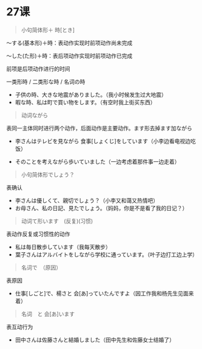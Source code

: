 # 27课

> 小句简体形＋ 時[とき]

～する(基本形)＋時：表动作实现时前项动作尚未完成

〜した(た形)＋時：表后项动作实现时前项动作已完成

前项是后项动作进行的时间

一类形時 / 二类形な時 / 名词の時

- 子供の時、大きな地震がありました。（我小时候发生过大地震）
- 暇な時、私は町で買い物をします。（有空时我上街买东西）



> 动词ながら

表同一主体同时进行两个动作，后面动作是主要动作。ます形去掉ます加ながら

- 李さんはテレビを見ながら 食事[しょくじ]をしています（小李边看电视边吃饭）

- そのことを考えながら歩いていました（一边考虑着那件事一边走着）



> 小句简体形でしょう？

表确认

- 李さんは優しくて、親切でしょう？（小李又和蔼又热情吧）
- お母さん、私の日記、見たでしょう。（妈妈，你是不是看了我的日记？）



> 动词て形います　(反复)(习惯)

表动作反复或习惯性的动作

- 私は毎日散歩しています（我每天散步）
- 葉子さんはアルバイトをしながら学校に通っています。（叶子边打工边上学）



> 名词で　（原因）

表原因

-  仕事[しごと]で、楊さと 会[あ]っていたんですよ（因工作我和杨先生见面来着）



> 名词　と 会[あ]います

表互动行为

- 田中さんは佐藤さんと結婚しました（田中先生和佐藤女士结婚了）